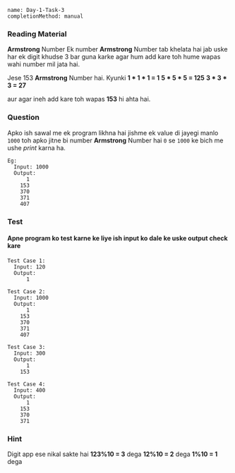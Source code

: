 ```ngMeta
name: Day-1-Task-3
completionMethod: manual
```

### Reading Material
**Armstrong** Number
Ek number **Armstrong** Number tab khelata hai jab uske har ek digit khudse 3 bar guna karke agar
hum add kare toh hume wapas wahi number mil jata hai.

Jese 153 **Armstrong** Number hai.
Kyunki
**1 * 1 * 1 = 1**
**5 * 5 * 5 = 125**
**3 * 3 * 3 = 27**

aur agar ineh add kare toh wapas **153** hi ahta hai.

### Question
Apko ish sawal me ek program likhna hai jishme ek value di jayegi manlo `1000` toh apko jitne bi number **Armstrong** Number hai `0` se `1000` ke bich me ushe *print* karna ha.

```
Eg:
  Input: 1000
  Output:
      1
    153
    370
    371
    407

```

### Test
#### Apne program ko test karne ke liye ish input ko dale ke uske output check kare

```
Test Case 1:
  Input: 120
  Output:
      1
```

```
Test Case 2:
  Input: 1000
  Output:
      1
    153
    370
    371
    407
```

```
Test Case 3:
  Input: 300
  Output:
      1
    153
```

```
Test Case 4:
  Input: 400
  Output:
      1
    153
    370
    371  
```

### Hint


Digit app ese nikal sakte hai
**123%10 = 3** dega
**12%10 = 2** dega
**1%10 = 1** dega
